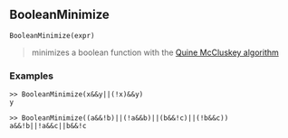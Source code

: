 ## BooleanMinimize

``` 
BooleanMinimize(expr)
``` 

> minimizes a boolean function with the [Quine McCluskey algorithm](https://en.wikipedia.org/wiki/Quine%E2%80%93McCluskey_algorithm)
 
### Examples

```
>> BooleanMinimize(x&&y||(!x)&&y)
y

>> BooleanMinimize((a&&!b)||(!a&&b)||(b&&!c)||(!b&&c))
a&&!b||!a&&c||b&&!c
``` 